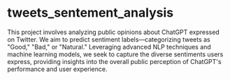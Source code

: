 # tweets_sentement_analysis
This project involves analyzing public opinions about ChatGPT expressed on Twitter. We aim to predict sentiment labels—categorizing tweets as "Good," "Bad," or "Natural." Leveraging advanced NLP techniques and machine learning models, we seek to capture the diverse sentiments users express, providing insights into the overall public perception of ChatGPT's performance and user experience.

